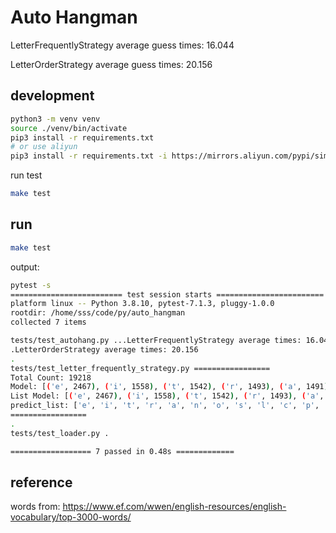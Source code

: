 # Auto Hangman

LetterFrequentlyStrategy average guess times: 16.044  

LetterOrderStrategy average guess times: 20.156

## development

```bash
python3 -m venv venv
source ./venv/bin/activate
pip3 install -r requirements.txt
# or use aliyun
pip3 install -r requirements.txt -i https://mirrors.aliyun.com/pypi/simple/
```

run test

```bash
make test
```

## run

``` bash
make test 
```

output:

```bash
pytest -s
========================= test session starts ========================
platform linux -- Python 3.8.10, pytest-7.1.3, pluggy-1.0.0
rootdir: /home/sss/code/py/auto_hangman
collected 7 items                                                                                                                                                                         

tests/test_autohang.py ...LetterFrequentlyStrategy average times: 16.044666666666668
.LetterOrderStrategy average times: 20.156
.
tests/test_letter_frequently_strategy.py =================
Total Count: 19218
Model: [('e', 2467), ('i', 1558), ('t', 1542), ('r', 1493), ('a', 1491), ('n', 1381), ('o', 1308), ('s', 1123), ('l', 990), ('c', 901), ('p', 614), ('u', 584), ('d', 581), ('m', 529), ('h', 471), ('g', 419), ('y', 393), ('f', 331), ('b', 279), ('v', 268), ('w', 204), ('k', 140), ('x', 64), ('j', 34), ('q', 33), ('z', 20)]
List Model: [('e', 2467), ('i', 1558), ('t', 1542), ('r', 1493), ('a', 1491), ('n', 1381), ('o', 1308), ('s', 1123), ('l', 990), ('c', 901), ('p', 614), ('u', 584), ('d', 581), ('m', 529), ('h', 471), ('g', 419), ('y', 393), ('f', 331), ('b', 279), ('v', 268), ('w', 204), ('k', 140), ('x', 64), ('j', 34), ('q', 33), ('z', 20)]
predict_list: ['e', 'i', 't', 'r', 'a', 'n', 'o', 's', 'l', 'c', 'p', 'u', 'd', 'm', 'h', 'g', 'y', 'f', 'b', 'v', 'w', 'k', 'x', 'j', 'q', 'z']
=================
.
tests/test_loader.py .

================== 7 passed in 0.48s =============
```


## reference

words from:
https://www.ef.com/wwen/english-resources/english-vocabulary/top-3000-words/    

